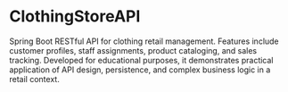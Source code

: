 # ClothingStoreAPI
Spring Boot RESTful API for clothing retail management. Features include customer profiles, staff assignments, product cataloging, and sales tracking. Developed for educational purposes, it demonstrates practical application of API design, persistence, and complex business logic in a retail context.
